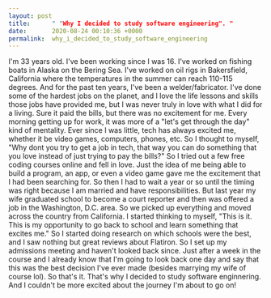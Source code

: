 ```yaml
---
layout: post
title:      " "Why I decided to study software engineering". "
date:       2020-08-24 00:10:36 +0000
permalink:  why_i_decided_to_study_software_engineering
---
```



I'm 33 years old. I've been working since I was 16. I've worked on fishing boats in Alaska on the Bering Sea. I've worked on oil rigs in Bakersfield, California where the temperatures in the summer can reach 110-115 degrees. And for the past ten years, I've been a welder/fabricator. I've done some of the hardest jobs on the planet, and I love the life lessons and skills those jobs have provided me, but I was never truly in love with what I did for a living. Sure it paid the bills, but there was no excitement for me. Every morning getting up for work, it was more of a "let's get through the day" kind of mentality. Ever since I was little, tech has always excited me, whether it be video games, computers, phones, etc. So I thought to myself, "Why dont you try to get a job in tech, that way you can do something that you love instead of just trying to pay the bills?" So I tried out a few free coding courses online and fell in love. Just the idea of me being able to build a program, an app, or even a video game gave me the excitement that I had been searching for. So then I had to wait a year or so until the timing was right because I am married and have responsibilities. But last year my wife graduated school to become a court reporter and then was offered a job in the Washington, D.C. area. So we picked up everything and moved across the country from California. I started thinking to myself, "This is it. This is my opportunity to go back to school and learn something that excites me." So I started doing research on which schools were the best, and I saw nothing but great reviews about Flatiron. So I set up my admissions meeting and haven't looked back since. Just after a week in the course and I already know that I'm going to look back one day and say that this was the best decision I've ever made (besides marrying my wife of course lol). So that's it. That's why I decided to study software enginnering. And I couldn't be more excited about the journey I'm about to go on! 
